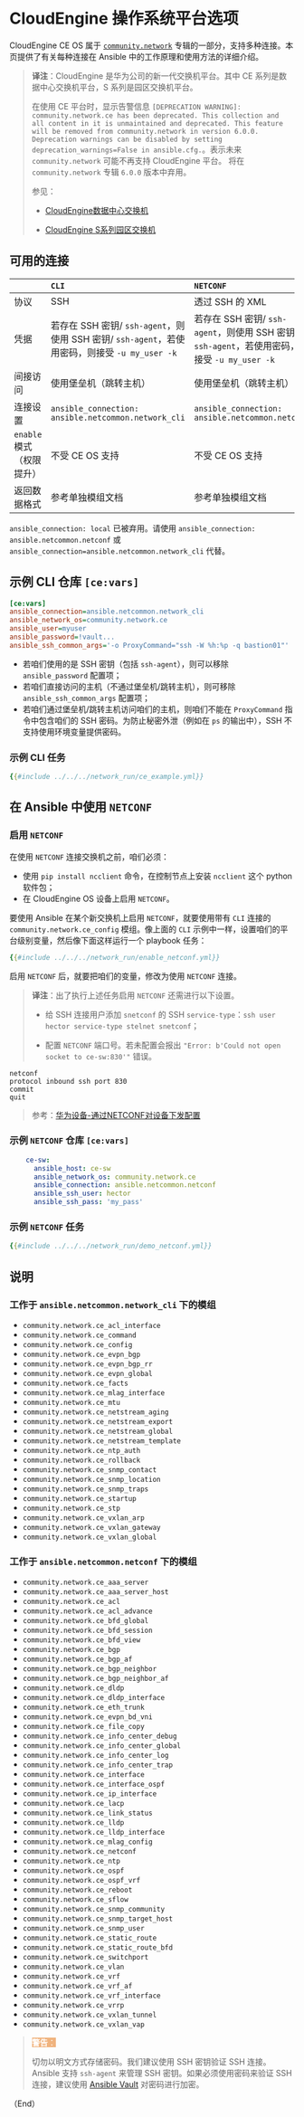 # CloudEngine 操作系统平台选项


CloudEngine CE OS 属于 [`community.network`](https://galaxy.ansible.com/ui/repo/published/community/network) 专辑的一部分，支持多种连接。本页提供了有关每种连接在 Ansible 中的工作原理和使用方法的详细介绍。

> **译注**：CloudEngine 是华为公司的新一代交换机平台。其中 CE 系列是数据中心交换机平台，S 系列是园区交换机平台。
>
> 在使用 CE 平台时，显示告警信息 `[DEPRECATION WARNING]: community.network.ce has been deprecated. This collection and all content in it is unmaintained and deprecated. This feature will be removed from community.network in version 6.0.0. Deprecation warnings can be disabled by setting deprecation_warnings=False in ansible.cfg.`。表示未来 `community.network` 可能不再支持 CloudEngine 平台。
> 将在 `community.network` 专辑 `6.0.0` 版本中弃用。
>
> 参见：
>
> - [CloudEngine数据中心交换机](https://carrier.huawei.com/cn/products/fixed-network/data-communication/switches/dc-switches)
>
> - [CloudEngine S系列园区交换机](https://e.huawei.com/cn/products/switches/campus-switches)


## 可用的连接

| | `CLI` | `NETCONF` |
| :-- | :-- | :-- |
| 协议 | SSH | 透过 SSH 的 XML |
| 凭据 | 若存在 SSH 密钥/ `ssh-agent`，则使用 SSH 密钥/ `ssh-agent`，若使用密码，则接受 `-u my_user -k` | 若存在 SSH 密钥/ `ssh-agent`，则使用 SSH 密钥/ `ssh-agent`，若使用密码，则接受 `-u my_user -k` |
| 间接访问 | 使用堡垒机（跳转主机） | 使用堡垒机（跳转主机） |
| 连接设置 | `ansible_connection: ansible.netcommon.network_cli` | `ansible_connection: ansible.netcommon.netconf` |
| `enable` 模式（权限提升） | 不受 CE OS 支持 | 不受 CE OS 支持 |
| 返回数据格式 | 参考单独模组文档 | 参考单独模组文档 |


`ansible_connection: local` 已被弃用。请使用 `ansible_connection: ansible.netcommon.netconf` 或 `ansible_connection=ansible.netcommon.network_cli` 代替。


## 示例 CLI 仓库 `[ce:vars]`

```ini
[ce:vars]
ansible_connection=ansible.netcommon.network_cli
ansible_network_os=community.network.ce
ansible_user=myuser
ansible_password=!vault...
ansible_ssh_common_args='-o ProxyCommand="ssh -W %h:%p -q bastion01"'
```

- 若咱们使用的是 SSH 密钥（包括 `ssh-agent`），则可以移除 `ansible_password` 配置项；
- 若咱们直接访问的主机（不通过堡垒机/跳转主机），则可移除 `ansible_ssh_common_args` 配置项；
- 若咱们通过堡垒机/跳转主机访问咱们的主机，则咱们不能在 `ProxyCommand` 指令中包含咱们的 SSH 密码。为防止秘密外泄（例如在 `ps` 的输出中），SSH 不支持使用环境变量提供密码。


### 示例 CLI 任务

```yaml
{{#include ../../../network_run/ce_example.yml}}
```

## 在 Ansible 中使用 `NETCONF`


### 启用 `NETCONF`


在使用 `NETCONF` 连接交换机之前，咱们必须：

- 使用 `pip install ncclient` 命令，在控制节点上安装 `ncclient` 这个 python 软件包；
- 在 CloudEngine OS 设备上启用 `NETCONF`。

要使用 Ansible 在某个新交换机上启用 `NETCONF`，就要使用带有 `CLI` 连接的 `community.network.ce_config` 模组。像上面的 `CLI` 示例中一样，设置咱们的平台级别变量，然后像下面这样运行一个 playbook 任务：


```yaml
{{#include ../../../network_run/enable_netconf.yml}}
```


启用 `NETCONF` 后，就要把咱们的变量，修改为使用 `NETCONF` 连接。

> **译注**：出了执行上述任务启用 `NETCONF` 还需进行以下设置。
>
> - 给 SSH 连接用户添加 `snetconf` 的 SSH `service-type`：`ssh user hector service-type stelnet snetconf`；
>
> - 配置 `NETCONF` 端口号。若未配置会报出 `"Error: b'Could not open socket to ce-sw:830'"` 错误。

```console
netconf
protocol inbound ssh port 830
commit
quit
```

> 参考：[华为设备-通过NETCONF对设备下发配置](https://zhuanlan.zhihu.com/p/488093458)


### 示例 `NETCONF` 仓库 `[ce:vars]`


```yaml
    ce-sw:
      ansible_host: ce-sw
      ansible_network_os: community.network.ce
      ansible_connection: ansible.netcommon.netconf
      ansible_ssh_user: hector
      ansible_ssh_pass: 'my_pass'
```


### 示例 `NETCONF` 任务


```yaml
{{#include ../../../network_run/demo_netconf.yml}}
```


## 说明


### 工作于 `ansible.netcommon.network_cli` 下的模组

- `community.network.ce_acl_interface`
- `community.network.ce_command`
- `community.network.ce_config`
- `community.network.ce_evpn_bgp`
- `community.network.ce_evpn_bgp_rr`
- `community.network.ce_evpn_global`
- `community.network.ce_facts`
- `community.network.ce_mlag_interface`
- `community.network.ce_mtu`
- `community.network.ce_netstream_aging`
- `community.network.ce_netstream_export`
- `community.network.ce_netstream_global`
- `community.network.ce_netstream_template`
- `community.network.ce_ntp_auth`
- `community.network.ce_rollback`
- `community.network.ce_snmp_contact`
- `community.network.ce_snmp_location`
- `community.network.ce_snmp_traps`
- `community.network.ce_startup`
- `community.network.ce_stp`
- `community.network.ce_vxlan_arp`
- `community.network.ce_vxlan_gateway`
- `community.network.ce_vxlan_global`


### 工作于 `ansible.netcommon.netconf` 下的模组

- `community.network.ce_aaa_server`
- `community.network.ce_aaa_server_host`
- `community.network.ce_acl`
- `community.network.ce_acl_advance`
- `community.network.ce_bfd_global`
- `community.network.ce_bfd_session`
- `community.network.ce_bfd_view`
- `community.network.ce_bgp`
- `community.network.ce_bgp_af`
- `community.network.ce_bgp_neighbor`
- `community.network.ce_bgp_neighbor_af`
- `community.network.ce_dldp`
- `community.network.ce_dldp_interface`
- `community.network.ce_eth_trunk`
- `community.network.ce_evpn_bd_vni`
- `community.network.ce_file_copy`
- `community.network.ce_info_center_debug`
- `community.network.ce_info_center_global`
- `community.network.ce_info_center_log`
- `community.network.ce_info_center_trap`
- `community.network.ce_interface`
- `community.network.ce_interface_ospf`
- `community.network.ce_ip_interface`
- `community.network.ce_lacp`
- `community.network.ce_link_status`
- `community.network.ce_lldp`
- `community.network.ce_lldp_interface`
- `community.network.ce_mlag_config`
- `community.network.ce_netconf`
- `community.network.ce_ntp`
- `community.network.ce_ospf`
- `community.network.ce_ospf_vrf`
- `community.network.ce_reboot`
- `community.network.ce_sflow`
- `community.network.ce_snmp_community`
- `community.network.ce_snmp_target_host`
- `community.network.ce_snmp_user`
- `community.network.ce_static_route`
- `community.network.ce_static_route_bfd`
- `community.network.ce_switchport`
- `community.network.ce_vlan`
- `community.network.ce_vrf`
- `community.network.ce_vrf_af`
- `community.network.ce_vrf_interface`
- `community.network.ce_vrrp`
- `community.network.ce_vxlan_tunnel`
- `community.network.ce_vxlan_vap`


> <span style="background-color: #f0b37e; color: white; width: 100%"> **警告**：</span>
>
> 切勿以明文方式存储密码。我们建议使用 SSH 密钥验证 SSH 连接。Ansible 支持 `ssh-agent` 来管理 SSH 密钥。如果必须使用密码来验证 SSH 连接，建议使用 [Ansible Vault](../../usage/vault/enc_vars_and_files.md#传递单个密码) 对密码进行加密。

（End）



